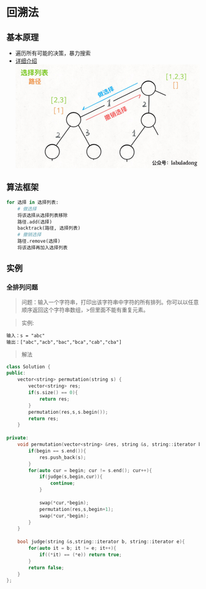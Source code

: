 # 回溯法

## 基本原理
- 遍历所有可能的决策，暴力搜索
- [详细介绍](https://github.com/labuladong/fucking-algorithm/blob/master/%E7%AE%97%E6%B3%95%E6%80%9D%E7%BB%B4%E7%B3%BB%E5%88%97/%E5%9B%9E%E6%BA%AF%E7%AE%97%E6%B3%95%E8%AF%A6%E8%A7%A3%E4%BF%AE%E8%AE%A2%E7%89%88.md)
![](https://github.com/labuladong/fucking-algorithm/blob/master/pictures/backtracking/5.jpg)

## 算法框架
```python
for 选择 in 选择列表:
    # 做选择
    将该选择从选择列表移除
    路径.add(选择)
    backtrack(路径, 选择列表)
    # 撤销选择
    路径.remove(选择)
    将该选择再加入选择列表
```

## 实例
### 全排列问题
> 问题：输入一个字符串，打印出该字符串中字符的所有排列。你可以以任意顺序返回这个字符串数组，>但里面不能有重复元素。

>实例:
```
输入：s = "abc"
输出：["abc","acb","bac","bca","cab","cba"]
```

> 解法
```c++
class Solution {
public:
    vector<string> permutation(string s) {
        vector<string> res;
        if(s.size() == 0){
            return res;
        }
        permutation(res,s,s.begin());
        return res;
    }

private:
    void permutation(vector<string> &res, string &s, string::iterator begin){
        if(begin == s.end()){
            res.push_back(s);
        }
        for(auto cur = begin; cur != s.end(); cur++){
            if(judge(s,begin,cur)){
                continue;
            }

            swap(*cur,*begin);
            permutation(res,s,begin+1);
            swap(*cur,*begin);
        }
    }

    bool judge(string &s,string::iterator b, string::iterator e){
        for(auto it = b; it != e; it++){
            if((*it) == (*e)) return true;
        }
        return false;
    }
};
```
